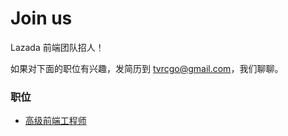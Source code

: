 # Join us

Lazada 前端团队招人！

如果对下面的职位有兴趣，发简历到 tvrcgo@gmail.com，我们聊聊。

### 职位

- [高级前端工程师](lzd-front-end-engineer.md)
